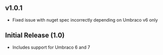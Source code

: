 ## v1.0.1

 * Fixed issue with nuget spec incorrectly depending on Umbraco v6 only

## Initial Release (1.0)

 * Includes support for Umbraco 6 and 7